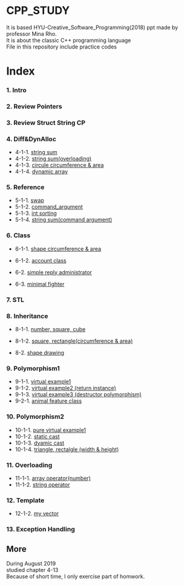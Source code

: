 # CPP_STUDY  
It is based HYU-Creative_Software_Programming(2018) ppt made by professor Mina Rho.  
It is about the classic C++ programming language  
File in this repository include practice codes  


# Index
### 1. Intro
### 2. Review Pointers
### 3. Review Struct String CP
### 4. Diff&DynAlloc
* 4-1-1. [string sum](https://github.com/estela19/CPP_Study/blob/master/Chapter4_DynAlloc/4-1-1.cpp)  
* 4-1-2. [string sum(overloading)](https://github.com/estela19/CPP_Study/blob/master/Chapter4_DynAlloc/4-1-2.cpp)
* 4-1-3. [circule circumference & area](https://github.com/estela19/CPP_Study/blob/master/Chapter4_DynAlloc/4-1-3.cpp)
* 4-1-4. [dynamic array](https://github.com/estela19/CPP_Study/blob/master/Chapter4_DynAlloc/4-1-4.cpp)


### 5. Reference
* 5-1-1. [swap](https://github.com/estela19/CPP_Study/blob/master/Chapter5_Reference/5-1-1.cpp)
* 5-1-2. [command_argument](https://github.com/estela19/CPP_Study/blob/master/Chapter5_Reference/5-1-2.cpp)
* 5-1-3. [int sorting](https://github.com/estela19/CPP_Study/blob/master/Chapter5_Reference/5-1-3.cpp)
* 5-1-4. [string sum(command argument)](https://github.com/estela19/CPP_Study/blob/master/Chapter5_Reference/5-1-4.cpp)


### 6. Class
* 6-1-1. [shape circumference & area](https://github.com/estela19/CPP_Study/blob/master/Chapter6_Class/6-1-1.cpp)
* 6-1-2. [account class](https://github.com/estela19/CPP_Study/blob/master/Chapter6_Class/6-1-2.cpp)

* 6-2. [simple reply administrator](https://github.com/estela19/CPP_Study/blob/master/Chapter6_Class/6-2.cpp)

* 6-3. [minimal fighter](https://github.com/estela19/CPP_Study/blob/master/Chapter6_Class/6-2.cpp)

### 7. STL
### 8. Inheritance
* 8-1-1. [number, square, cube](https://github.com/estela19/CPP_Study/blob/master/Chapter8_Inheritance/8-1-1.cpp)
* 8-1-2. [square, rectangle(circumference & area)](https://github.com/estela19/CPP_Study/blob/master/Chapter8_Inheritance/8-1-2.cpp) 

* 8-2. [shape drawing](https://github.com/estela19/CPP_Study/blob/master/Chapter8_Inheritance/8-2.cpp)

### 9. Polymorphism1
* 9-1-1. [virtual example1](https://github.com/estela19/CPP_Study/blob/master/Chapter9_Polymorphism1/9-1-1.cpp)
* 9-1-2. [virtual example2 (return instance)](https://github.com/estela19/CPP_Study/blob/master/Chapter9_Polymorphism1/9-1-2.cpp)
* 9-1-3. [virtual example3 (destructor polymorphism)](https://github.com/estela19/CPP_Study/blob/master/Chapter9_Polymorphism1/9-1-3.cpp)
* 9-2-1. [animal feature class](https://github.com/estela19/CPP_Study/blob/master/Chapter9_Polymorphism1/9-2-1.cpp)

### 10. Polymorphism2
* 10-1-1. [pure virtual example1](https://github.com/estela19/CPP_Study/blob/master/Chapter10_Cppmore%26Polymorphism2/10-1-1.cpp)
* 10-1-2. [static cast](https://github.com/estela19/CPP_Study/blob/master/Chapter10_Cppmore%26Polymorphism2/10-1-2.cpp)
* 10-1-3. [dyamic cast](https://github.com/estela19/CPP_Study/blob/master/Chapter10_Cppmore%26Polymorphism2/10-1-3.cpp)
* 10-1-4. [triangle, rectalgle (width & height)](https://github.com/estela19/CPP_Study/blob/master/Chapter10_Cppmore%26Polymorphism2/10-1-4.cpp)

### 11. Overloading
* 11-1-1. [array operator(number)](https://github.com/estela19/CPP_Study/blob/master/Chapter11_Overloading/11-1-1.cpp)
* 11-1-2. [string operator](https://github.com/estela19/CPP_Study/blob/master/Chapter11_Overloading/11-1-2.cpp)

### 12. Template
* 12-1-2. [my vector](https://github.com/estela19/CPP_Study/blob/master/Chapter12_Template/12-1-1.cpp)

### 13. Exception Handling

## More
During August 2019  
studied chapter 4-13  
Because of short time, I only exercise part of homwork.

